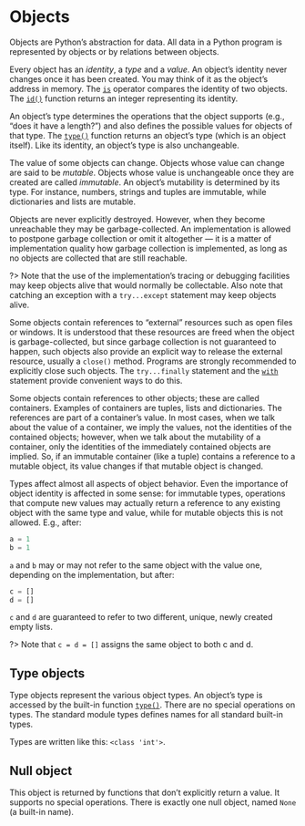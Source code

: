 # Objects

Objects are Python’s abstraction for data. All data in a Python program is represented by objects or by relations between objects.

Every object has an *identity*, a *type* and a *value*. An object’s identity never changes once it has been created. You may think of it as the object’s address in memory. The [`is`](/operators/is.md) operator compares the identity of two objects. The [`id()`](/built-in-functions/id.md) function returns an integer representing its identity.

An object’s type determines the operations that the object supports (e.g., “does it have a length?”) and also defines the possible values for objects of that type. The [`type()`](/built-in-functions/type.md) function returns an object’s type (which is an object itself). Like its identity, an object’s type is also unchangeable.

The value of some objects can change. Objects whose value can change are said to be *mutable*. Objects whose value is unchangeable once they are created are called *immutable*. An object’s mutability is determined by its type. For instance, numbers, strings and tuples are immutable, while dictionaries and lists are mutable.

Objects are never explicitly destroyed. However, when they become unreachable they may be garbage-collected. An implementation is allowed to postpone garbage collection or omit it altogether — it is a matter of implementation quality how garbage collection is implemented, as long as no objects are collected that are still reachable.

?> Note that the use of the implementation’s tracing or debugging facilities may keep objects alive that would normally be collectable. Also note that catching an exception with a `try...except` statement may keep objects alive.

Some objects contain references to “external” resources such as open files or windows. It is understood that these resources are freed when the object is garbage-collected, but since garbage collection is not guaranteed to happen, such objects also provide an explicit way to release the external resource, usually a `close()` method. Programs are strongly recommended to explicitly close such objects. The `try...finally` statement and the [`with`](/statements/with.md) statement provide convenient ways to do this.

Some objects contain references to other objects; these are called containers. Examples of containers are tuples, lists and dictionaries. The references are part of a container’s value. In most cases, when we talk about the value of a container, we imply the values, not the identities of the contained objects; however, when we talk about the mutability of a container, only the identities of the immediately contained objects are implied. So, if an immutable container (like a tuple) contains a reference to a mutable object, its value changes if that mutable object is changed.

Types affect almost all aspects of object behavior. Even the importance of object identity is affected in some sense: for immutable types, operations that compute new values may actually return a reference to any existing object with the same type and value, while for mutable objects this is not allowed.
E.g., after:
```python
a = 1
b = 1
```
`a` and `b` may or may not refer to the same object with the value one, depending on the implementation, but after:
```python
c = []
d = []
```
`c` and `d` are guaranteed to refer to two different, unique, newly created empty lists.

?> Note that `c = d = []` assigns the same object to both c and d.

## Type objects
Type objects represent the various object types. An object’s type is accessed by the built-in function [`type()`](/built-in-functions/type.md). There are no special operations on types. The standard module types defines names for all standard built-in types.

Types are written like this: `<class 'int'>`.

## Null object
This object is returned by functions that don’t explicitly return a value. It supports no special operations. There is exactly one null object, named `None` (a built-in name).